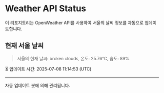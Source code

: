 
# Weather API Status

이 리포지토리는 OpenWeather API를 사용하여 서울의 날씨 정보를 자동으로 업데이트합니다.

## 현재 서울 날씨
> 서울의 현재 날씨: broken clouds, 온도: 25.76°C, 습도: 89%

⏳ 업데이트 시간: 2025-07-08 11:14:53 (UTC)

---
자동 업데이트 봇에 의해 관리됩니다.
